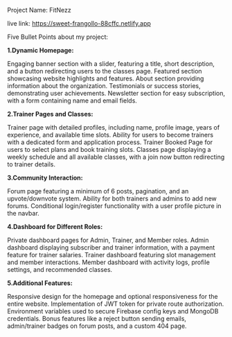 Project Name: FitNezz

live link: https://sweet-frangollo-88cffc.netlify.app

Five Bullet Points about my project:


**1.Dynamic Homepage:**

Engaging banner section with a slider, featuring a title, short description, and a button redirecting users to the classes page.
Featured section showcasing website highlights and features.
About section providing information about the organization.
Testimonials or success stories, demonstrating user achievements.
Newsletter section for easy subscription, with a form containing name and email fields.

**2.Trainer Pages and Classes:**

Trainer page with detailed profiles, including name, profile image, years of experience, and available time slots.
Ability for users to become trainers with a dedicated form and application process.
Trainer Booked Page for users to select plans and book training slots.
Classes page displaying a weekly schedule and all available classes, with a join now button redirecting to trainer details.

**3.Community Interaction:**

Forum page featuring a minimum of 6 posts, pagination, and an upvote/downvote system.
Ability for both trainers and admins to add new forums.
Conditional login/register functionality with a user profile picture in the navbar.

**4.Dashboard for Different Roles:**

Private dashboard pages for Admin, Trainer, and Member roles.
Admin dashboard displaying subscriber and trainer information, with a payment feature for trainer salaries.
Trainer dashboard featuring slot management and member interactions.
Member dashboard with activity logs, profile settings, and recommended classes.

**5.Additional Features:**

Responsive design for the homepage and optional responsiveness for the entire website.
Implementation of JWT token for private route authorization.
Environment variables used to secure Firebase config keys and MongoDB credentials.
Bonus features like a reject button sending emails, admin/trainer badges on forum posts, and a custom 404 page.
